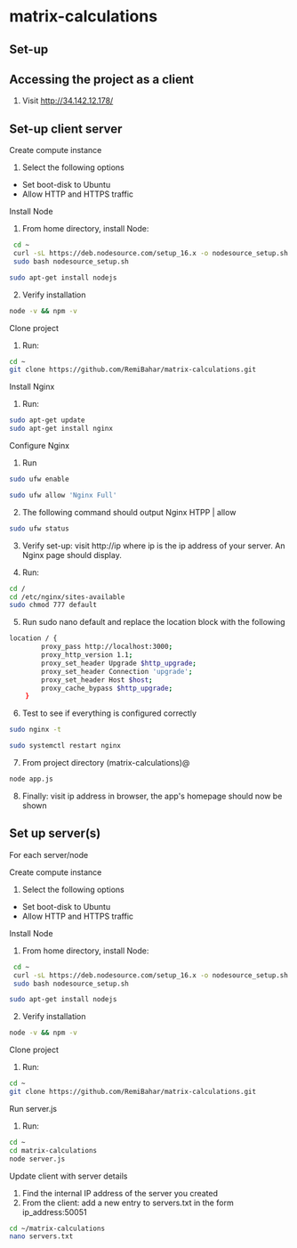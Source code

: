 # matrix-calculations
## Set-up

## Accessing the project as a client
1. Visit http://34.142.12.178/

## Set-up client server

Create compute instance
1. Select the following options

* Set boot-disk to Ubuntu
* Allow HTTP and HTTPS traffic

Install Node
1. From home directory, install Node:
```bash
 cd ~
 curl -sL https://deb.nodesource.com/setup_16.x -o nodesource_setup.sh
 sudo bash nodesource_setup.sh
 ```

 ```bash
 sudo apt-get install nodejs
 ```

2. Verify installation
```bash
node -v && npm -v
```

Clone project
1. Run:
```bash
cd ~
git clone https://github.com/RemiBahar/matrix-calculations.git
```

Install Nginx
1. Run:
```bash
sudo apt-get update
sudo apt-get install nginx
```

Configure Nginx
1. Run
```bash
sudo ufw enable
```

```bash
sudo ufw allow 'Nginx Full'
```

2. The following command should output Nginx HTPP | allow
```bash 
sudo ufw status
```

3. Verify set-up: visit http://ip where ip is the ip address of your server. An Nginx page should display.

4. Run:
```bash
cd /
cd /etc/nginx/sites-available 
sudo chmod 777 default
```

5. Run sudo nano default and replace the location block with the following
```bash
location / {
        proxy_pass http://localhost:3000;
        proxy_http_version 1.1;
        proxy_set_header Upgrade $http_upgrade;
        proxy_set_header Connection 'upgrade';
        proxy_set_header Host $host;
        proxy_cache_bypass $http_upgrade;
    }
```

6. Test to see if everything is configured correctly
```bash
sudo nginx -t
```

```bash
sudo systemctl restart nginx
```
7. From project directory (matrix-calculations)@
```bash
node app.js
```

8. Finally: visit ip address in browser, the app's homepage should now be shown

## Set up server(s)

For each server/node

Create compute instance
1. Select the following options

* Set boot-disk to Ubuntu
* Allow HTTP and HTTPS traffic

Install Node
1. From home directory, install Node:
```bash
 cd ~
 curl -sL https://deb.nodesource.com/setup_16.x -o nodesource_setup.sh
 sudo bash nodesource_setup.sh
 ```

 ```bash
 sudo apt-get install nodejs
 ```

2. Verify installation
```bash
node -v && npm -v
```

Clone project
1. Run:
```bash
cd ~
git clone https://github.com/RemiBahar/matrix-calculations.git
```

Run server.js
1. Run:
```bash
cd ~
cd matrix-calculations
node server.js
```

Update client with server details
1. Find the internal IP address of the server you created 
2. From the client: add a new entry to servers.txt in the form ip_address:50051
```bash
cd ~/matrix-calculations
nano servers.txt
```